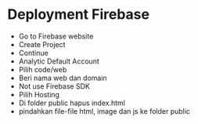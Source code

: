 # Deployment Firebase
- Go to Firebase website
- Create Project
- Continue
- Analytic Default Account
- Pilih code/web
- Beri nama web dan domain
- Not use Firebase SDK
- Pilih Hosting
- Di folder public hapus index.html
- pindahkan file-file html, image dan js ke folder public